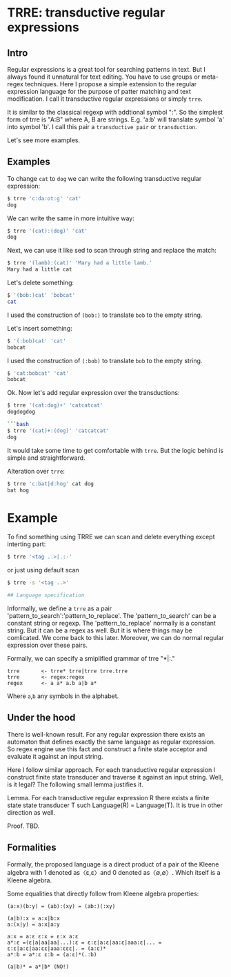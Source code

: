 # TRRE: transductive regular expressions

## Intro

Regular expressions is a great tool for searching patterns in text. But I always found it unnatural for text editing. You have to use groups or meta-regex techniques. Here I propose a simple extension to the regular expression language for the purpose of patter matching and text modification. I call it transductive regular expressions or simply `trre`.

It is similar to the classical regexp with addtional symbol ":". So the simplest form of trre is "A:B" where A, B are strings. E.g. 'a:b' will translate symbol 'a' into symbol 'b'. I call this pair a `transductive pair` or `transduction`.

Let's see more examples.

## Examples

To change `cat` to `dog` we can write the following transductive regular expression:

```bash
$ trre 'c:da:ot:g' 'cat'
dog
```

We can write the same in more intuitive way:

```bash
$ trre '(cat):(dog)' 'cat'
dog
```

Next, we can use it like sed to scan through string and replace the match:

```bash
$ trre '(lamb):(cat)' 'Mary had a little lamb.'
Mary had a little cat
```

Let's delete something:

```bash
$ '(bob:)cat' 'bobcat'
cat
```

I used the construction of `(bob:)` to translate `bob` to the empty string.

Let's insert something:

```bash
$ '(:bob)cat' 'cat'
bobcat
```

I used the construction of `(:bob)` to translate `bob` to the empty string.

```bash
$ 'cat:bobcat' 'cat'
bobcat
```

Ok. Now let's add regular expression over the transductions:

```bash
$ trre '(cat:dog)+' 'catcatcat'
dogdogdog

```bash
$ trre '(cat)+:(dog)' 'catcatcat'
dog
```

It would take some time to get comfortable with `trre`. But the logic behind is simple and straightforward.

Alteration over `trre`:

```bash
$ trre 'c:bat|d:hog' cat dog
bat hog 
```

# Example

To find something using TRRE we can scan and delete everything except interting part:

```bash
$ trre '<tag ..>|.:-'
```

or just using default scan

```bash
$ trre -s '<tag ..>'

## Language specification
```

Informally, we define a `trre` as a pair 'pattern_to_search':'pattern_to_replace'. The 'pattern_to_search' can be a constant string or regexp. The 'pattern_to_replace' normally is a constant string. But it can be a regex as well. But it is where things may be comlicated. We come back to this later. Moreover, we can do normal regular expression over these pairs.

Formally, we can specify a smiplified grammar of trre "*|:."

```
trre       <- trre* trre|trre trre.trre
trre       <- regex:regex
regex      <- a a* a.b a|b a*
```

Where `a`,`b` any symbols in the alphabet.

## Under the hood

There is well-known result. For any regular expression there exists an automaton that defines exactly the same language as regular expression. So regex engine use this fact and construct a finite state acceptor and evaluate it against an input string.

Here I follow similar approach. For each transductive regular expression I construct finite state transducer and traverse it against an input string. Well, is it legal? The following small lemma justifies it.

Lemma. For each transductive regular expression R there exists a finite state state transducer T such Language(R) = Language(T). It is true in other direction as well.

Proof. TBD.

## Formalities

Formally, the proposed language is a direct product of a pair of the Kleene algebra with 1 denoted as〈ε,ε〉and 0 denoted as〈∅,∅〉. Which itself is a Kleene algebra.

Some equalities that directly follow from Kleene algebra properties:
```
(a:x)(b:y) = (ab):(xy) = (ab:)(:xy)

(a|b):x = a:x|b:x
a:(x|y) = a:x|a:y

a:x = a:ε ε:x = ε:x a:ε
a*:ε =(ε|a|aa|aa|...):ε = ε:ε|a:ε|aa:ε|aaa:ε|... = ε:ε|a:ε|aa:εε|aaa:εεε|. = (a:ε)*
a*:b = a*:ε ε:b = (a:ε)*(.:b)

(a|b)* = a*|b* (NO!)
```
